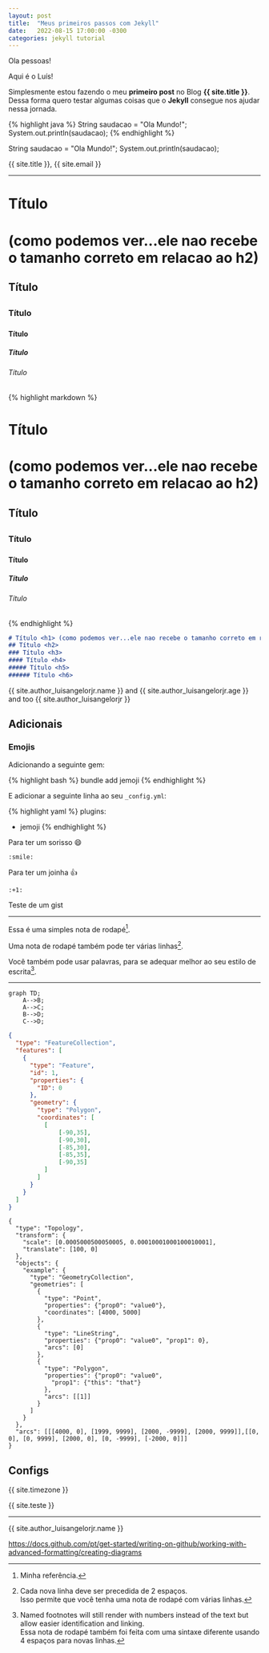 ```yaml
---
layout: post
title:  "Meus primeiros passos com Jekyll"
date:   2022-08-15 17:00:00 -0300
categories: jekyll tutorial
---
```

Ola pessoas!

Aqui é o Luís!

Simplesmente estou fazendo o meu **primeiro post** no Blog **{{ site.title }}**. Dessa forma quero testar algumas coisas que o **Jekyll** consegue nos ajudar nessa jornada.

{% highlight java %}
String saudacao = "Ola Mundo!";
System.out.println(saudacao);
{% endhighlight %}

String saudacao = "Ola Mundo!";
System.out.println(saudacao);

{{ site.title }}, {{ site.email }}


----

# Título <h1> (como podemos ver...ele nao recebe o tamanho correto em relacao ao h2)
## Título <h2>
### Título <h3>
#### Título <h4>
##### Título <h5>
###### Título <h6>

{% highlight markdown %}
# Título <h1> (como podemos ver...ele nao recebe o tamanho correto em relacao ao h2)
## Título <h2>
### Título <h3>
#### Título <h4>
##### Título <h5>
###### Título <h6>
{% endhighlight %}

```markdown
# Título <h1> (como podemos ver...ele nao recebe o tamanho correto em relacao ao h2)
## Título <h2>
### Título <h3>
#### Título <h4>
##### Título <h5>
###### Título <h6>
```

{{ site.author_luisangelorjr.name }} and {{ site.author_luisangelorjr.age }} and too {{ site.author_luisangelorjr }}

## Adicionais

### Emojis

Adicionando a seguinte gem:

{% highlight bash %}
bundle add jemoji
{% endhighlight %}

E adicionar a seguinte linha ao seu ```_config.yml```:

{% highlight yaml %}
plugins:
  - jemoji
{% endhighlight %}

Para ter um sorisso :smile:

```
:smile:
```

Para ter um joinha :+1:

```
:+1:
```
Teste de um gist
<script src="https://gist.github.com/luisangelorjr/d31ed68f221f4b60588a4fe12fb73e1b.js"></script>

----

Essa é uma simples nota de rodapé[^1].

Uma nota de rodapé também pode ter várias linhas[^2].  

Você também pode usar palavras, para se adequar melhor ao seu estilo de escrita[^note].

[^1]: Minha referência.
[^2]: Cada nova linha deve ser precedida de 2 espaços.  
  Isso permite que você tenha uma nota de rodapé com várias linhas.
[^note]:
    Named footnotes will still render with numbers instead of the text but allow easier identification and linking.  
    Essa nota de rodapé também foi feita com uma sintaxe diferente usando 4 espaços para novas linhas.


----

```mermaid
graph TD;
    A-->B;
    A-->C;
    B-->D;
    C-->D;
```

```geojson
{
  "type": "FeatureCollection",
  "features": [
    {
      "type": "Feature",
      "id": 1,
      "properties": {
        "ID": 0
      },
      "geometry": {
        "type": "Polygon",
        "coordinates": [
          [
              [-90,35],
              [-90,30],
              [-85,30],
              [-85,35],
              [-90,35]
          ]
        ]
      }
    }
  ]
}
```

```topojson
{
  "type": "Topology",
  "transform": {
    "scale": [0.0005000500050005, 0.00010001000100010001],
    "translate": [100, 0]
  },
  "objects": {
    "example": {
      "type": "GeometryCollection",
      "geometries": [
        {
          "type": "Point",
          "properties": {"prop0": "value0"},
          "coordinates": [4000, 5000]
        },
        {
          "type": "LineString",
          "properties": {"prop0": "value0", "prop1": 0},
          "arcs": [0]
        },
        {
          "type": "Polygon",
          "properties": {"prop0": "value0",
            "prop1": {"this": "that"}
          },
          "arcs": [[1]]
        }
      ]
    }
  },
  "arcs": [[[4000, 0], [1999, 9999], [2000, -9999], [2000, 9999]],[[0, 0], [0, 9999], [2000, 0], [0, -9999], [-2000, 0]]]
}
```




## Configs

{{ site.timezone }}

{{ site.teste }}

---

{{ site.author_luisangelorjr.name }}


https://docs.github.com/pt/get-started/writing-on-github/working-with-advanced-formatting/creating-diagrams